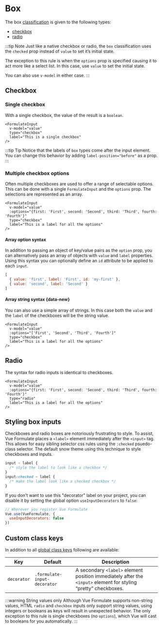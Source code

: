 # Box

The box [classification](/guide/inputs/custom-inputs/#what-is-a-classification) is given to the following types:

- [checkbox](#checkbox)
- [radio](#radio)

:::tip Note
Just like a native checkbox or radio, the `box` classification uses the `checked`
prop instead of `value` to set it’s initial state.

The exception to this rule is when the `options` prop is specified causing it to
act more like a select list. In this case, use `value` to set the initial state.

You can also use `v-model` in either case.
:::

## Checkbox

### Single checkbox

With a single checkbox, the value of the result is a `boolean`.

```vue
<FormulateInput
  v-model="value"
  type="checkbox"
  label="This is a single checkbox"
/>
```

<demo-input-checkbox />

:::tip Tip
Notice that the labels of `box` types come after the input element. You can
change this behavior by adding `label-position="before"` as a prop.
:::

### Multiple checkbox options

Often multiple checkboxes are used to offer a range of selectable options. This
can be done with a single `FormulateInput` and the `options` prop. The
selections are represented as an array.

```vue
<FormulateInput
  v-model="value"
  :options="{first: 'First', second: 'Second', third: 'Third', fourth: 'Fourth'}"
  type="checkbox"
  label="This is a label for all the options"
/>
```

<demo-input-checkbox-multi />

#### Array option syntax

In addition to passing an object of key/value pairs as the `option` prop, you
can alternatively pass an array of objects with `value` and `label` properties.
Using this syntax you can optionally define an `id` attribute to be applied to
each `input`.

```js
[
  { value: 'first', label: 'First', id: 'my-first' },
  { value: 'second', label: 'Second' }
]
```

#### Array string syntax <Badge text="2.5" /> {data-new}

You can also use a simple array of strings. In this case both the `value` and
the `label` of the checkboxes will be the string value.

```vue
<FormulateInput
  v-model="value"
  :options="['First', 'Second', 'Third', 'Fourth']"
  type="checkbox"
  label="This is a label for all the options"
/>
```

## Radio

The syntax for radio inputs is identical to checkboxes.

```vue
<FormulateInput
  v-model="value"
  :options="{first: 'First', second: 'Second', third: 'Third', fourth: 'Fourth'}"
  type="radio"
  label="This is a label for all the options"
/>
```

<demo-input-radio />

## Styling box inputs

Checkboxes and radio boxes are notoriously frustrating to style. To assist,
Vue Formulate places a `<label>` element immediately after the `<input>` tag.
This allows for easy sibling selector css rules using the `:checked` psuedo-class
selector. The default snow theme using this technique to style checkboxes and
inputs.

```css
input ~ label {
  /* style the label to look like a checkbox */
}
input:checked ~ label {
  /* make the label look like a checked checkbox */
}
```

If you don't want to use this "decorator" label on your project, you can disable
it by setting the global option `useInputDecorators` to `false`:

```js
// Wherever you register Vue Formulate
Vue.use(VueFormulate, {
  useInputDecorators: false
})
```

## Custom class keys

In addition to all [global class keys](/guide/theming/#customizing-classes)
following are available:

Key             | Default                          | Description
----------------|----------------------------------|---------------------------------------------------
`decorator`     | `.formulate-input-decorator`     | A secondary `<label>` element position immediately after the `<input>` element for styling “pretty” checkboxes.

:::warning String values only
Although Vue Formulate supports non-string values, HTML `radio` and `checkbox`
inputs only support string values, using integers or booleans as keys will
result in unexpected behavior. The only exception to this rule is single
checkboxes (no `options`), which Vue will cast to booleans for you automatically.
:::
